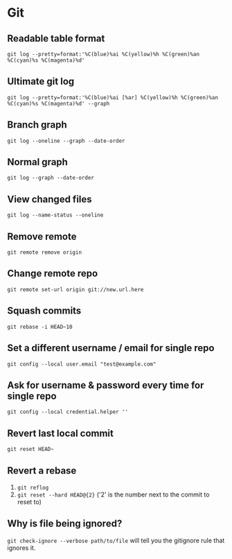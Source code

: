 # Git

## Readable table format

`git log --pretty=format:'%C(blue)%ai %C(yellow)%h %C(green)%an %C(cyan)%s %C(magenta)%d'`

## Ultimate git log

`git log --pretty=format:'%C(blue)%ai [%ar] %C(yellow)%h %C(green)%an %C(cyan)%s %C(magenta)%d' --graph`

## Branch graph

`git log --oneline --graph --date-order`

## Normal graph

`git log --graph --date-order`

## View changed files

`git log --name-status --oneline`

## Remove remote

`git remote remove origin`

## Change remote repo

`git remote set-url origin git://new.url.here`

## Squash commits

`git rebase -i HEAD~10`

## Set a different username / email for single repo

`git config --local user.email "test@example.com"`

## Ask for username & password every time for single repo

`git config --local credential.helper ''`

## Revert last local commit

`git reset HEAD~`

## Revert a rebase

1. `git reflog`
2. `git reset --hard HEAD@{2}` ('2' is the number next to the commit to reset to)

## Why is file being ignored?

`git check-ignore --verbose path/to/file` will tell you the gitignore rule that ignores it.
